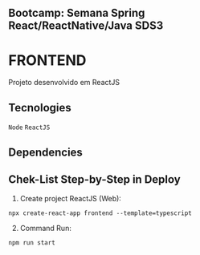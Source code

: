 ## Bootcamp: Semana Spring React/ReactNative/Java SDS3


# FRONTEND

Projeto desenvolvido em ReactJS


## Tecnologies

`Node` `ReactJS`

## Dependencies



## Chek-List Step-by-Step in Deploy

1) Create project ReactJS (Web):
```
npx create-react-app frontend --template=typescript
```

2) Command Run:
```
npm run start
```
